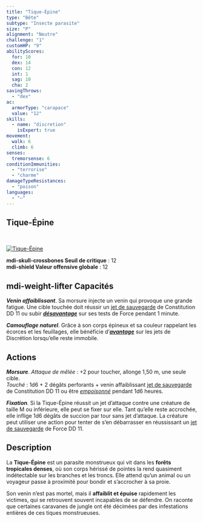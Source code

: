 ```yaml
---
title: "Tique-Épine"
type: "Bête"
subtype: "Insecte parasite"
size: "P"
alignment: "Neutre"
challenge: "1"
customHP: "9"
abilityScores:
  for: 10
  dex: 14
  con: 12
  int: 1
  sag: 10
  cha: 2
savingThrows:
  - "dex"
ac:
  armorType: "carapace"
  value: "12"
skills:
  - name: "discretion"
    isExpert: true
movement:
  walk: 6
  climb: 6
senses:
  tremorsense: 6
conditionImmunities:
  - "terrorise"
  - "charme"
damageTypeResistances:
  - "poison"
languages:
  - "—"
---
```

## Tique-Épine
&nbsp;

[![Tique-Épine](https://www.douaratil.fr/illustrations/bete/tiqueepine300.jpeg)](https://www.douaratil.fr/illustrations/bete/tiqueepine.jpeg)

**<v-icon>mdi-skull-crossbones</v-icon> Seuil de critique** : 12  
**<v-icon>mdi-shield</v-icon> Valeur offensive globale** : 12  


## <v-icon>mdi-weight-lifter</v-icon> Capacités

_**Venin affaiblissant**_. Sa morsure injecte un venin qui provoque une grande fatigue. Une cible touchée doit réussir un [jet de sauvegarde](/utiliser-les-caracteristiques/#jets-de-sauvegarde) de Constitution DD 11 ou subir **[_désavantage_](/utiliser-les-caracteristiques/#avantage-et-desavantage)** sur ses tests de Force pendant 1 minute.

_**Camouflage naturel**_. Grâce à son corps épineux et sa couleur rappelant les écorces et les feuillages, elle bénéficie d’**[_avantage_](/utiliser-les-caracteristiques/#avantage-et-desavantage)** sur les jets de Discrétion lorsqu’elle reste immobile.

## Actions

_**Morsure**_. _Attaque de mêlée_ : +2 pour toucher, allonge 1,50 m, une seule cible.  
_Touché_ : 1d6 + 2 dégâts perforants + venin affaiblissant [jet de sauvegarde](/utiliser-les-caracteristiques/#jets-de-sauvegarde) de Constitution DD 11 ou être [_empoisonné_](/gerer-la-sante-du-personnage/#empoisonne) pendant 1d6 heures.

_**Fixation**._ Si la Tique-Épine réussit un jet d’attaque contre une créature de taille M ou inférieure, elle peut se fixer sur elle. Tant qu’elle reste accrochée, elle inflige 1d6 dégâts de succion par tour sans jet d’attaque. La créature peut utiliser une action pour tenter de s’en débarrasser  en réussissant un [jet de sauvegarde](/utiliser-les-caracteristiques/#jets-de-sauvegarde) de Force DD 11.

## Description

La **Tique-Épine** est un parasite monstrueux qui vit dans les **forêts tropicales denses**, où son corps hérissé de pointes la rend quasiment indétectable sur les branches et les troncs. Elle attend qu’un animal ou un voyageur passe à proximité pour bondir et s’accrocher à sa proie.  

Son venin n’est pas mortel, mais il **affaiblit et épuise** rapidement les victimes, qui se retrouvent souvent incapables de se défendre. On raconte que certaines caravanes de jungle ont été décimées par des infestations entières de ces tiques monstrueuses.
